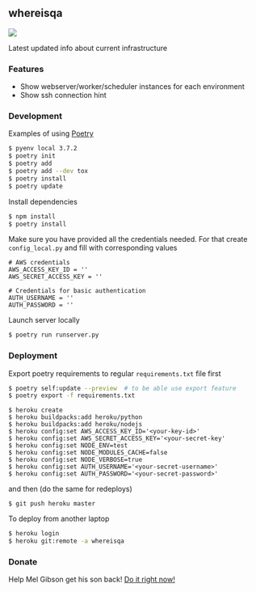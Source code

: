 ## whereisqa

[![](https://img.shields.io/travis/bmwant/whereisqa.svg)](https://travis-ci.org/bmwant/whereisqa)


Latest updated info about current infrastructure


### Features

* Show webserver/worker/scheduler instances for each environment
* Show ssh connection hint

### Development

Examples of using [Poetry](https://poetry.eustace.io/)

```bash
$ pyenv local 3.7.2
$ poetry init
$ poetry add
$ poetry add --dev tox
$ poetry install
$ poetry update
```

Install dependencies

```bash
$ npm install
$ poetry install
```

Make sure you have provided all the credentials needed. For that create 
`config_local.py` and fill with corresponding values

```text
# AWS credentials
AWS_ACCESS_KEY_ID = ''
AWS_SECRET_ACCESS_KEY = ''

# Credentials for basic authentication
AUTH_USERNAME = ''
AUTH_PASSWORD = ''
```

Launch server locally

```bash
$ poetry run runserver.py
```

### Deployment

Export poetry requirements to regular `requirements.txt` file first
 
```bash
$ poetry self:update --preview  # to be able use export feature
$ poetry export -f requirements.txt
```

```
$ heroku create
$ heroku buildpacks:add heroku/python
$ heroku buildpacks:add heroku/nodejs
$ heroku config:set AWS_ACCESS_KEY_ID='<your-key-id>'
$ heroku config:set AWS_SECRET_ACCESS_KEY='<your-secret-key'
$ heroku config:set NODE_ENV=test
$ heroku config:set NODE_MODULES_CACHE=false
$ heroku config:set NODE_VERBOSE=true
$ heroku config:set AUTH_USERNAME='<your-secret-username>'
$ heroku config:set AUTH_PASSWORD='<your-secret-password>'
```

and then (do the same for redeploys)

```
$ git push heroku master
```

To deploy from another laptop

```bash
$ heroku login
$ heroku git:remote -a whereisqa
```

### Donate

Help Mel Gibson get his son back! [Do it right now!](https://gimmebackmyson.herokuapp.com/)
